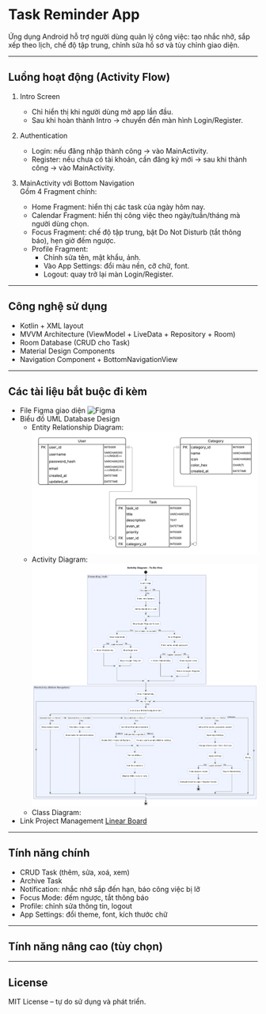# Task Reminder App

Ứng dụng Android hỗ trợ người dùng quản lý công việc: tạo nhắc nhở, sắp xếp theo lịch, chế độ tập trung, chỉnh sửa hồ sơ và tùy chỉnh giao diện.

---

## Luồng hoạt động (Activity Flow)

1. Intro Screen
    - Chỉ hiển thị khi người dùng mở app lần đầu.
    - Sau khi hoàn thành Intro → chuyển đến màn hình Login/Register.

2. Authentication
    - Login: nếu đăng nhập thành công → vào MainActivity.
    - Register: nếu chưa có tài khoản, cần đăng ký mới → sau khi thành công → vào MainActivity.

3. MainActivity với Bottom Navigation  
   Gồm 4 Fragment chính:
    - Home Fragment: hiển thị các task của ngày hôm nay.
    - Calendar Fragment: hiển thị công việc theo ngày/tuần/tháng mà người dùng chọn.
    - Focus Fragment: chế độ tập trung, bật Do Not Disturb (tắt thông báo), hẹn giờ đếm ngược.
    - Profile Fragment:
        - Chỉnh sửa tên, mật khẩu, ảnh.
        - Vào App Settings: đổi màu nền, cỡ chữ, font.
        - Logout: quay trở lại màn Login/Register.

---

## Công nghệ sử dụng

- Kotlin + XML layout
- MVVM Architecture (ViewModel + LiveData + Repository + Room)
- Room Database (CRUD cho Task)
- Material Design Components
- Navigation Component + BottomNavigationView

---

## Các tài liệu bắt buộc đi kèm

- File Figma giao diện ![Figma](https://www.figma.com/design/LRVrvGHMESFCsBnefyLQmP/UpTodo---Todo-list-app-UI-Kit--Community-?node-id=0-1&p=f&t=FNBNRS5aGF9ye1jw-0)
- Biểu đồ UML Database Design 
  - Entity Relationship Diagram:
  ![](app/uml/ERDiagram.png)
  - Activity Diagram:
  ![](app/uml/ActivityDiagram.png)
  - Class Diagram:
- Link Project Management [Linear Board](https://linear.app/todohive/team/TOD/active)

---

## Tính năng chính

- CRUD Task (thêm, sửa, xoá, xem)
- Archive Task
- Notification: nhắc nhở sắp đến hạn, báo công việc bị lỡ
- Focus Mode: đếm ngược, tắt thông báo
- Profile: chỉnh sửa thông tin, logout
- App Settings: đổi theme, font, kích thước chữ

---

## Tính năng nâng cao (tùy chọn)

---

## License

MIT License – tự do sử dụng và phát triển.
